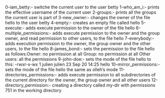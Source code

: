 0-iam_betty:- switche the current user to the user betty
1-who_am_i:-  prints the effective username of the current user
2-groups:- prints all the groups the current user is part of
3-new_owner:- changes the owner of the file hello to the user betty
4-empty:- creates an empty file called hello
5-execute:- adds execute permission to the owner of the file hello
6-multiple_permissions:- adds execute permission to the owner and the group owner, and read permission to other users, to the file hello
7-everybody:- adds execution permission to the owner, the group owner and the other users, to the file hello
8-james_bond:- sets the permission to the file hello as follows:Owner: no permission at all Group: no permission at all Other users: all the permissions
9-john-doe:- sets the mode of the file hello to this: -rwxr-x-wx 1 julien julien 23 Sep 20 14:25 hello
10-mirror_permissions:- sets the mode of the file hello the same as olleh’s mode
11-directories_permissions:- adds execute permission to all subdirectories of the current directory for the owner, the group owner and all other users
12-directory_permission:- creating a directory called my-dir with permissions 751 in the working directory
